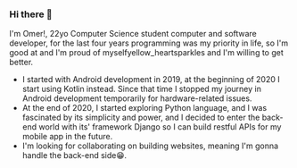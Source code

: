 ### Hi there 👋

<!--
**omer358/omer358** is a ✨ _special_ ✨ repository because its `README.md` (this file) appears on your GitHub profile.


- 🔭 I’m currently working on ...
- 🌱 I’m currently learning ...
- 👯 I’m looking to collaborate on ...
- 🤔 I’m looking for help with ...
- 💬 Ask me about ...
- 📫 How to reach me: ...
- 😄 Pronouns: ...
- ⚡ Fun fact: ...
-->

I'm Omer!, 22yo Computer Science student computer and software developer, for the last four years programming was my priority in life, so I'm good at and I'm proud of myselfyellow_heartsparkles and I'm willing to get better.

- I started with Android development in 2019, at the beginning of 2020 I start using Kotlin instead. Since that time I stopped my journey in Android development temporarily for hardware-related issues.
- At the end of 2020, I started exploring Python language, and I was fascinated by its simplicity and power, and I decided to enter the back-end world with its' framework Django so I can build restful APIs for my mobile app in the future.
- I'm looking for collaborating on building websites, meaning I'm gonna handle the back-end side😁.
